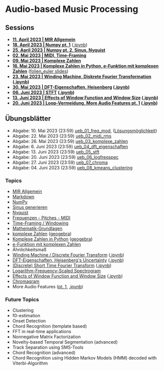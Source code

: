 # Audio-based Music Processing

## Sessions

- **[11. April 2023 | MIR Allgemein](/sessions/00_mir_intro_jupyter/00_mir_intro_jupyter.md)**
- **[18. April 2023 | Numpy pt. 1](/sessions/01_numpy_part_1/01_numpy_part_1.md)** ([.ipynb](/sessions/01_numpy_part_1/01_numpy_part_1.ipynb))
- **[25. April 2023 | Numpy pt. 2, Sinus, Nyquist](/sessions/02_numpy_sinus_nyquist/)**
- **[02. Mai 2023 | MIDI, Time-Framing](/sessions/03_midi_timeframing/03_midi_timeframing.md)**
- **[09. Mai 2023 | Komplexe Zahlen](/sessions/04_komplexe_zahlen/Readme_komplexe_zahlen.md)**
- **[16. Mai 2023 | Komplexe Zahlen in Python, e-Funktion mit komplexen Zahlen](/sessions/05_cmplxnbpy_eulerid/complex_numbers_in_python_e_function.md)** ([folien_euler slides](/sessions/05_cmplxnbpy_eulerid/folien_euler%20slides.pdf))
- **[23. Mai 2023 | Winding Machine, Diskrete Fourier Transformation](/sessions/06_winding_machine/06_winding_machine.md) ([.ipynb](/sessions/06_winding_machine/06_winding_machine.ipynb))**
- **[30. Mai 2023 | DFT-Eigenschaften, Heisenberg](/sessions/07_dft_eigenschaften_uncertainty/07_dft_eigenschaften_uncertainty.md) ([.ipynb](/sessions/07_dft_eigenschaften_uncertainty/07_dft_eigenschaften_uncertainty.ipynb))**
- **[06. Juni 2023 | STFT](/sessions/08_stft/08_stft.md) ([.ipynb](/sessions/08_stft/08_stft.ipynb))**
- **[13. Juni 2023 | Effects of Window Function and Window Size](/sessions/09_window_function_window_size/09_window_function_window_size.md) ([.ipynb](/sessions/09_window_function_window_size/09_window_function_window_size.ipynb))**
- **[20. Juni 2023 | Loop-Vermeidung, More Audio Features pt. 1](/sessions/10_avoid_loop_more_audio_features/10_avoid_loop_more_audio_features.md) ([.ipynb](/sessions/10_avoid_loop_more_audio_features/10_avoid_loop_more_audio_features.ipynb))**

## Übungsblätter

- Abgabe: 10. Mai 2023 (23:59) [ueb_01_freq_mod](/uebungsblaetter/ueb_01_freq_mod.ipynb), ([Lösungsmöglichkeit](/uebungsblaetter/ueb_01_freq_mod_loesungsmoeglichkeit.ipynb))
- Abgabe: 22. Mai 2023 (23:59) [ueb_02_midi_rms](/uebungsblaetter/ueb_02_midi_rms.ipynb)
- Abgabe: 26. Mai 2023 (23:59) [ueb_03_komplexe_zahlen](/uebungsblaetter/ueb_03_komplexe_zahlen.ipynb)
- Abgabe: 6. Juni 2023 (23:59) [ueb_04_dft_eigenschaften](/uebungsblaetter/ueb_04_dft_eigenschaften.ipynb)
- Abgabe: 13. Juni 2023 (23:59) [ueb_05_stft](/uebungsblaetter/ueb_05_stft.ipynb)
- Abgabe: 20. Juni 2023 (23:59) [ueb_06_logfreqspec](/uebungsblaetter/ueb_06_logfreqspec.ipynb)
- Abgabe: 27. Juni 2023 (23:59) [ueb_07_chroma](/uebungsblaetter/ueb_07_chroma.ipynb)
- Abgabe: 04. Juni 2023 (23:59) [ueb_08_kmeans_clustering](/uebungsblaetter/ueb_08_kmeans_clustering.ipynb)

### Topics

- [MIR Allgemein](/sessions/00_mir_intro_jupyter/mir_general.pdf)
- [Markdown](/topics/markdown.md)
- [NumPy](/topics/numpy.md)
- [Sinus generieren](/topics/sinus_generieren.md)
- [Nyquist](/sessions/02_numpy_sinus_nyquist/02_nyquist.md)
- [Frequenzen - Pitches - MIDI](/topics/frequenz_pitches_midi.md)
- [Time-Framing / Windowing](/topics/time_framing.md)
- [Mathematik-Grundlagen](/topics/Mathematik-Grundlagen.md)
- [komplexe Zahlen](/sessions/04_komplexe_zahlen/folien_komplexe_zahlen_operationen%20slides.pdf) ([geogebra](/data/geogebra))
- [Komplexe Zahlen in Python](/sessions/05_cmplxnbpy_eulerid/complex_numbers_in_python_e_function.md) ([geogebra](/data/geogebra))
- [e-Funktion mit komplexen Zahlen](/sessions/05_cmplxnbpy_eulerid/folien_euler%20slides.pdf)
- Ähnlichkeitsmaß
- [Winding Machine / Discrete Fourier Transform](/sessions/06_winding_machine/06_winding_machine.md) ([.ipynb](/sessions/06_winding_machine/06_winding_machine.ipynb))
- [DFT-Eigenschaften, Heisenberg's Uncertainty](/sessions/07_dft_eigenschaften_uncertainty/07_dft_eigenschaften_uncertainty.md) ([.ipynb](/sessions/07_dft_eigenschaften_uncertainty/07_dft_eigenschaften_uncertainty.ipynb))
- [(Discrete) Short Time Fourier Transform](/sessions/08_stft/08_stft.md) ([.ipynb](/sessions/08_stft/08_stft.ipynb))
- [Logarithm-Frequency-Scaled Spectrogram](/uebungsblaetter/ueb_06_logfreqspec.ipynb)
- [Effects of Window Function and Window Size](/sessions/09_window_function_window_size/09_window_function_window_size.md) ([.ipynb](/sessions/09_window_function_window_size/09_window_function_window_size.ipynb))
- [Chromagram](/uebungsblaetter/ueb_07_chroma.ipynb)
- More Audio Features ([pt. 1](/sessions/10_avoid_loop_more_audio_features/10_avoid_loop_more_audio_features.md), [.ipynb](/sessions/10_avoid_loop_more_audio_features/10_avoid_loop_more_audio_features.ipynb))

### Future Topics

- Clustering
- f0-estimation
- Onset Detection
- Chord Recognition (template based)
- FFT in real-time applications
- Nonnegative Matrix Factorization
- Novelty-based Temporal Segmentation (advanced)
- Track Separation using SMS-Tools
- Chord Recognition (advanced)
- Chord Recognition using Hidden Markov Models (HMM) decoded with Viterbi-Algorithm

